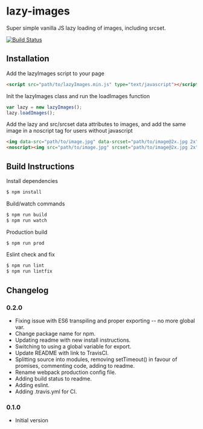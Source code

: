 # lazy-images

Super simple vanilla JS lazy loading of images, including srcset.

[![Build Status](https://travis-ci.org/cdbusby/lazy-images.svg?branch=master)](https://travis-ci.org/cdbusby/lazy-images)

## Installation

Add the lazyImages script to your page

```html
<script src="path/to/lazyImages.min.js" type="text/javascript"></script>
```

Init the lazyImages class and run the loadImages function

```javascript
var lazy = new lazyImages();
lazy.loadImages();
```

Add the lazy and src/srcset data attributes to images, and add the same image in a noscript tag for users without javascript

```html
<img data-src="path/to/image.jpg" data-srcset="path/to/image@2x.jpg 2x" data-lazy="true" alt="">
<noscript><img src="path/to/image.jpg" srcset="path/to/image@2x.jpg 2x" alt=""></noscript>
```

## Build Instructions

Install dependencies

```bash
$ npm install
```

Build/watch commands

```bash
$ npm run build
$ npm run watch
```

Production build

```bash
$ npm run prod
```

Eslint check and fix

```bash
$ npm run lint
$ npm run lintfix
```
## Changelog

### 0.2.0

* Fixing issue with ES6 transpiling and proper exporting -- no more global var.
* Change package name for npm.
* Updating readme with new install instructions.
* Switching to using a global variable for export.
* Update README with link to TravisCI.
* Splitting source into modules, removing setTimeout() in favour of promises, commenting code, adding to readme.
* Rename webpack production config file.
* Adding build status to readme.
* Adding eslint.
* Adding .travis.yml for CI.

### 0.1.0

* Initial version